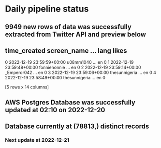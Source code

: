 # Daily pipeline status
## 9949 new rows of data was successfully extracted from Twitter API and preview below
##                time_created    screen_name  ... lang likes
0 2022-12-19 23:59:59+00:00      u08mm1040  ...   en     0
1 2022-12-19 23:59:48+00:00   fonniehonnie  ...   en     0
2 2022-12-19 23:59:14+00:00    _Emperor042  ...   en     0
3 2022-12-19 23:59:06+00:00  thesunnigeria  ...   en     0
4 2022-12-19 23:58:49+00:00  thesunnigeria  ...   en     0

[5 rows x 14 columns]
## AWS Postgres Database was successfully updated at  02:10 on 2022-12-20
## Database currently at (78813,) distinct records
### Next update at 2022-12-21
